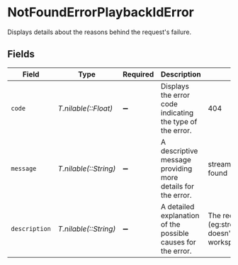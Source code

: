 # NotFoundErrorPlaybackIdError

Displays details about the reasons behind the request's failure.


## Fields

| Field                                                                          | Type                                                                           | Required                                                                       | Description                                                                    | Example                                                                        |
| ------------------------------------------------------------------------------ | ------------------------------------------------------------------------------ | ------------------------------------------------------------------------------ | ------------------------------------------------------------------------------ | ------------------------------------------------------------------------------ |
| `code`                                                                         | *T.nilable(::Float)*                                                           | :heavy_minus_sign:                                                             | Displays the error code indicating the type of the error.                      | 404                                                                            |
| `message`                                                                      | *T.nilable(::String)*                                                          | :heavy_minus_sign:                                                             | A descriptive message providing more details for the error.                    | stream/playbackId not found                                                    |
| `description`                                                                  | *T.nilable(::String)*                                                          | :heavy_minus_sign:                                                             | A detailed explanation of the possible causes for the error.<br/>              | The requested resource (eg:streamId/playbackId) doesn't exist in the workspace |